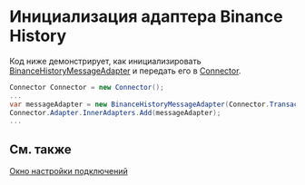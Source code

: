 # Инициализация адаптера Binance History

Код ниже демонстрирует, как инициализировать [BinanceHistoryMessageAdapter](xref:StockSharp.BinanceHistory.BinanceHistoryMessageAdapter) и передать его в [Connector](xref:StockSharp.Algo.Connector).

```cs
Connector Connector = new Connector();
...
var messageAdapter = new BinanceHistoryMessageAdapter(Connector.TransactionIdGenerator);
Connector.Adapter.InnerAdapters.Add(messageAdapter);
...

```

## См. также

[Окно настройки подключений](../../../graphical_user_interface/connection_settings_window.md)
